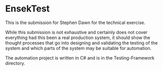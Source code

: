 # EnsekTest

This is the submission for Stephen Dawn for the technical exercise.

While this submission is not exhaustive and certainly does not cover everything had this been a real production system, it should show the thought processes that go into designing and validating the testing of the system and which parts of the system may be suitable for automation.

The automation project is written in C# and is in the Testing-Framework directory.